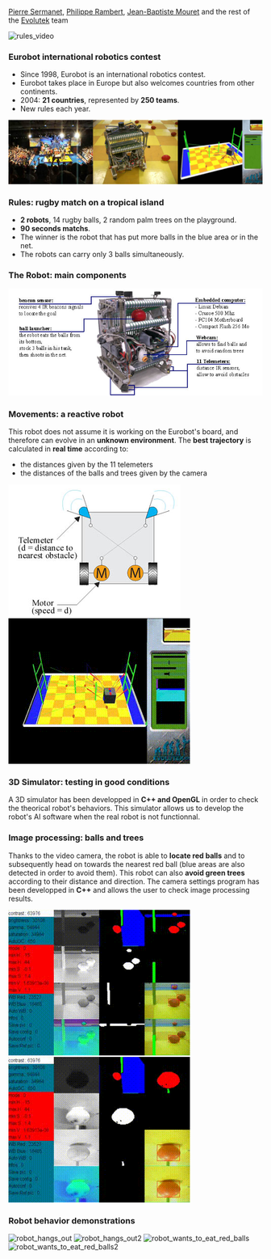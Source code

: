 [Pierre Sermanet](https://sermanet.github.io/home/), [Philippe Rambert](https://www.linkedin.com/in/philipperambert), [Jean-Baptiste Mouret](https://members.loria.fr/JBMouret/) and the rest of the [Evolutek](http://www.evolutek.org) team<br>

![rules_video](videos/rules_320_240_faster_0_3.gif)

### Eurobot international robotics contest

- Since 1998, Eurobot is an international robotics contest.
- Eurobot takes place in Europe but also welcomes countries from other continents.
- 2004: **21 countries**, represented by **250 teams**.
- New rules each year.

![robot_combo](images/robot_combo.jpg)

### Rules: rugby match on a tropical island

- **2 robots**, 14 rugby balls, 2 random palm trees on the playground.
- **90 seconds matchs**.
- The winner is the robot that has put more balls in the blue area or in the net.
- The robots can carry only 3 balls simultaneously.

### The Robot: main components

![robot_description](images/robot_description.jpg)

### Movements: a reactive robot

This robot does not assume it is working on the Eurobot's board, and therefore can evolve in an **unknown environment**.
The **best trajectory** is calculated in **real time** according to:
- the distances given by the 11 telemeters
- the distances of the balls and trees given by the camera

![braitenberg](images/braitenberg.jpg)
![robot_final_behavior](videos/robot_final_behavior_360x288.gif)

### 3D Simulator: testing in good conditions

A 3D simulator has been developped in **C++ and OpenGL** in order to check the theorical robot's behaviors.
This simulator allows us to develop the robot's AI software when the real robot is not functionnal.

### Image processing: balls and trees

Thanks to the video camera, the robot is able to **locate red balls** and to subsequently head on towards the nearest red ball (blue areas are also detected in order to avoid them).
This robot can also **avoid green trees** according to their distance and direction.
The camera settings program has been developped in **C++** and allows the user to check image processing results.


![video_cam2](videos/videocam2_360x288.gif)
![video_cam](videos/videocam_360x288.gif)

### Robot behavior demonstrations

![robot_hangs_out](videos/robot_hangs_out.gif)
![robot_hangs_out2](videos/robot_hangs_out2.gif)
![robot_wants_to_eat_red_balls](videos/robot_wants_to_eat_red_balls.gif)
![robot_wants_to_eat_red_balls2](videos/robot_wants_to_eat_red_balls2.gif)
